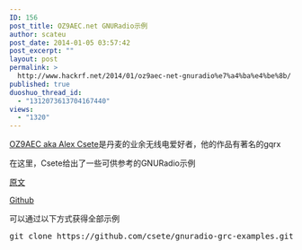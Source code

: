 ```yaml
---
ID: 156
post_title: OZ9AEC.net GNURadio示例
author: scateu
post_date: 2014-01-05 03:57:42
post_excerpt: ""
layout: post
permalink: >
  http://www.hackrf.net/2014/01/oz9aec-net-gnuradio%e7%a4%ba%e4%be%8b/
published: true
duoshuo_thread_id:
  - "1312073613704167440"
views:
  - "1320"
---
```

<p><a href="http://oz9aec.net/">OZ9AEC aka Alex Csete</a>是丹麦的业余无线电爱好者，他的作品有著名的gqrx</p>

<p>在这里，Csete给出了一些可供参考的GNURadio示例</p>

<p><a href="http://www.oz9aec.net/index.php/gnu-radio/grc-examples">原文</a></p>

<p><a href="https://github.com/csete/gnuradio-grc-examples">Github</a></p>

<p>可以通过以下方式获得全部示例</p>

<pre>
git clone https://github.com/csete/gnuradio-grc-examples.git
</pre>
